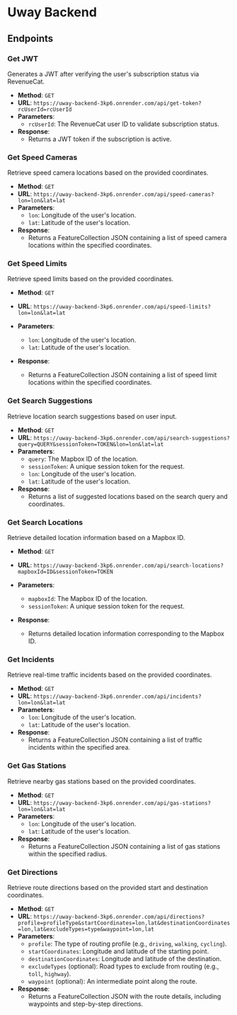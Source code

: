 # Uway Backend

## Endpoints

### Get JWT

Generates a JWT after verifying the user's subscription status via RevenueCat.

-   **Method**: `GET`
-   **URL**: `https://uway-backend-3kp6.onrender.com/api/get-token?rcUserId=rcUserId`
-   **Parameters**:
    -   `rcUserId`: The RevenueCat user ID to validate subscription status.
-   **Response**:
    -   Returns a JWT token if the subscription is active.

### Get Speed Cameras

Retrieve speed camera locations based on the provided coordinates.

-   **Method**: `GET`
-   **URL**: `https://uway-backend-3kp6.onrender.com/api/speed-cameras?lon=lon&lat=lat`
-   **Parameters**:
    -   `lon`: Longitude of the user's location.
    -   `lat`: Latitude of the user's location.
-   **Response**:
    -   Returns a FeatureCollection JSON containing a list of speed camera locations within the specified coordinates.

### Get Speed Limits

Retrieve speed limits based on the provided coordinates.

-   **Method**: `GET`
-   **URL**: `https://uway-backend-3kp6.onrender.com/api/speed-limits?lon=lon&lat=lat`
-   **Parameters**:
    -   `lon`: Longitude of the user's location.
    -   `lat`: Latitude of the user's location.
-   **Response**:

    -   Returns a FeatureCollection JSON containing a list of speed limit locations within the specified coordinates.

### Get Search Suggestions

Retrieve location search suggestions based on user input.

-   **Method**: `GET`
-   **URL**: `https://uway-backend-3kp6.onrender.com/api/search-suggestions?query=QUERY&sessionToken=TOKEN&lon=lon&lat=lat`
-   **Parameters**:
    -   `query`: The Mapbox ID of the location.
    -   `sessionToken`: A unique session token for the request.
    -   `lon`: Longitude of the user's location.
    -   `lat`: Latitude of the user's location.
-   **Response**:
    -   Returns a list of suggested locations based on the search query and coordinates.

### Get Search Locations

Retrieve detailed location information based on a Mapbox ID.

-   **Method**: `GET`
-   **URL**: `https://uway-backend-3kp6.onrender.com/api/search-locations?mapboxId=ID&sessionToken=TOKEN`
-   **Parameters**:
    -   `mapboxId`: The Mapbox ID of the location.
    -   `sessionToken`: A unique session token for the request.
-   **Response**:

    -   Returns detailed location information corresponding to the Mapbox ID.

### Get Incidents

Retrieve real-time traffic incidents based on the provided coordinates.

-   **Method**: `GET`
-   **URL**: `https://uway-backend-3kp6.onrender.com/api/incidents?lon=lon&lat=lat`
-   **Parameters**:
    -   `lon`: Longitude of the user's location.
    -   `lat`: Latitude of the user's location.
-   **Response**:
    -   Returns a FeatureCollection JSON containing a list of traffic incidents within the specified area.

### Get Gas Stations

Retrieve nearby gas stations based on the provided coordinates.

-   **Method**: `GET`
-   **URL**: `https://uway-backend-3kp6.onrender.com/api/gas-stations?lon=lon&lat=lat`
-   **Parameters**:
    -   `lon`: Longitude of the user's location.
    -   `lat`: Latitude of the user's location.
-   **Response**:
    -   Returns a FeatureCollection JSON containing a list of gas stations within the specified radius.

### Get Directions

Retrieve route directions based on the provided start and destination coordinates.

-   **Method**: `GET`
-   **URL**: `https://uway-backend-3kp6.onrender.com/api/directions?profile=profileType&startCoordinates=lon,lat&destinationCoordinates=lon,lat&excludeTypes=type&waypoint=lon,lat`
-   **Parameters**:
    -   `profile`: The type of routing profile (e.g., `driving`, `walking`, `cycling`).
    -   `startCoordinates`: Longitude and latitude of the starting point.
    -   `destinationCoordinates`: Longitude and latitude of the destination.
    -   `excludeTypes` (optional): Road types to exclude from routing (e.g., `toll`, `highway`).
    -   `waypoint` (optional): An intermediate point along the route.
-   **Response**:
    -   Returns a FeatureCollection JSON with the route details, including waypoints and step-by-step directions.
